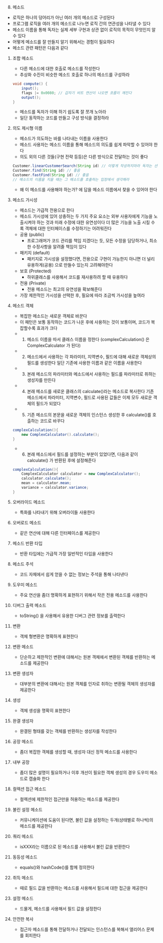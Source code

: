 8. 메소드
- 로직은 하나의 덩어리가 아닌 여러 개의 메소드로 구성된다
- 프로그램 로직을 여러 개의 메소드로 나누면 로직 간의 연관성을 나타낼 수 있다
- 메소드 이름을 통해 독자는 실제 세부 구현과 상관 없이 로직의 목적이 무엇인지 알 수 있다
- 어떻게 메소드를 잘 만들지 알기 위해서는 경험이 필요하다
- 메소드 관련 패턴은 다음과 같다

1. 조합 메소드 
    - 다른 메소드에 대한 호출로 메소드를 작성한다
    - 추상화 수진이 비슷한 메소드 호출로 하나의 메소드를 구성하라
    ```java
    void compute() {
        input();
        flags |= 0x0080; // 갑자기 비트 연산이 나오면 흐름이 깨진다
        output();
    }
    ```
    - 메소드를 독자가 이해 하기 쉽도록 잘 쪼개 노아라
    - 일단 동작하는 코드를 만들고 구성 방식을 결정하라

2. 의도 제시형 이름
    - 메소드가 의도하는 바를 나타내는 이름을 사용한다
    - 메소드 사용자는 메소드 이름을 통해 메소드의 의도를 쉽게 파악할 수 있어야 한다
    - 의도 외의 다른 것들(구현 전략 등등)은 다른 방식으로 전달하는 것이 좋다
    ```java
    Customer.linearCustomerSearch(String id) // 이렇게 작성하지마라 독자는 선형으로 찾는지 관심이 없다
    Customer.find(String id) // 좋음 
    Customer.fastFind(String id) // 좋음
    // 메소드의 이름을 지을 때는 그 메소드를 호출하는 입장에서 생각해라
    ```
    - 왜 이 메소드를 사용해야 하는가? 에 답을 메소드 이름에서 찾을 수 있어야 한다

3. 메소드 가시성
    - 메소드는 가급적 전용으로 한다
    - 메소드 가시성에 있어 상충하는 두 가지 주요 요소는 외부 사용자에게 기능을 노출시켜야 하는 것과 미래 수정에 대한 유연성이다
      더 많은 기능을 노출 시킬 수록 객체에 대한 인터페이스를 수정하기는 어려워진다
    - 공용 (public)
        - 프로그래머가 코드 관리를 책임 지겠다는 듯, 모든 수정을 담당하거나, 최소한 수정사항을 알려줄 책임이 있다
    - 패키지 (default)
        - 패키지로 가시성을 설정했다면, 전용으로 구현이 가능한지 아니면 더 널리 유용하게(공용) 으로 만들수 있는지 고려해야한다
    - 보호 (Protected)
        - 하위클래스를 사용해서 코드를 재사용하려 할 때 유용하다
    - 전용 (Private)
        - 전용 메소드는 최고의 유연성을 확보해준다
    - 가장 제한적인 가시성을 선택한 후, 필요에 따라 조금씩 가시성을 높여라

4. 메소드 객체
    - 복잡한 메소드는 새로운 객체로 바꾼다
    - 이 패턴은 보통 동작하는 코드가 나온 후에 사용하는 것이 보통이며, 코드가 복잡할수록 효과가 크다
    - 1. 메소드 이름을 따서 클래스 이름을 정한다 (complexCalculation() 은 ComplexCalculator 가 된다)
    - 2. 메소드에서 사용하는 각 파라미터, 지역변수, 필드에 대해 새로운 객체상의 필드를 생성한다
         일단 기존에 사용한 이름과 같은 이름을 사용한다
    - 3. 본래 메소드의 파라미터와 메소드에서 사용하는 필드를 파라미터로 취하는 생성자를 만든다
    - 4. 본래 메소드를 새로운 클래스의 calculate()라는 메소드로 복사한다
         기존 메소드에서 파라미터, 지역변수, 필드로 사용된 값들은 이제 모두 새로운 객체의 필드가 되었다
    - 5. 기존 메소드의 본문을 새로운 객체의 인스턴스 생성한 후 calculate()를 호출하는 코드로 바꾸다
    ```java
    complexCalculation(){
        new ComplexCalculator().calculate();
    }
    ```
    - 6. 본래 메소드에서 필드를 설정하는 부분이 있었다면, 다음과 같이 calculate() 가 반환된 후에 설정해준다
    ```java
    complexCalculation(){
        ComplexCalculator calculator = new ComplexCalculator();
        calculator.calculate();
        mean = calculator.mean;
        variance = calculator.variance;
    }
    ```

5. 오버라이드 메소드
    - 특화를 나타내기 위해 오버라이들 사용한다

6. 오버로드 메소드
    - 같은 연산에 대해 다른 인터페이스를 제공한다

7. 메소드 반환 타입
    - 반환 타입에는 가급적 가장 일반적인 타입을 사용한다

8. 메소드 주석
    - 코드 자체에서 쉽게 얻을 수 없는 정보는 주석을 통해 나타낸다

9. 도우미 메소드
    - 주요 연산을 좀더 명확하게 표현하기 위해서 작은 전용 메소드를 사용한다

10. 디버그 출력 메소드
    - toString() 을 사용해서 유용한 디버그 관련 정보를 출력한다

11. 변환
    - 객체 형변환은 명확하게 표현한다

12. 변환 메소드
    - 단순하고 제한적인 변환에 대해서는 원본 객체에서 변환된 객체를 반환하는 메소드를 제공한다

13. 변환 생성자
    - 대부분의 변환에 대해서는 원본 객체를 인자로 취하는 변환될 객체의 생성자를 제공한다

14. 생성
    - 객체 생성을 명확히 표현한다

15. 완결 생성자
    - 완결된 형태를 갖는 객체를 반환하는 생성자를 작성한다

16. 공장 메소드
    - 좀더 복잡한 객체를 생성할 때, 생성자 대신 정적 메소드를 사용한다

17. 내부 공장
    - 좀더 많은 설명이 필요하거나 이후 개선이 필요한 객체 생성의 경우 도우미 메소드로 캡슐화 한다

18. 컬렉션 접근 메소드
    - 컬렉션에 제한적인 접근만을 허용하는 메소드를 제공한다

19. 불린 설정 메소드
    - 커뮤니케이션에 도움이 된다면, 불린 값을 설정하는 두개(상태별로 하나씩)의 메소드를 제공한다

20. 쿼리 메소드
    - isXXX라는 이름으로 된 메소드를 사용해서 불린 값을 반환한다

21. 동등성 메소드
    - equals()와 hashCode()를 함께 정의한다

22. 취득 메소드
    - 때로 필드 값을 반환하는 메소드를 사용해서 필드에 대한 접근을 제공한다

23. 설정 메소드
    - 드물게, 메소드를 사용해서 필드 값을 설정한다

24. 안전한 복사
    - 접근자 메소드를 통해 전달하거나 전달되는 인스턴스를 복해서 앨리어스 문제를 회피한다
    
